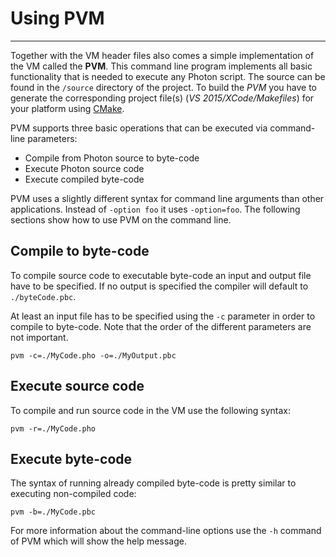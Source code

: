 # Using PVM #
-------------

Together with the VM header files also comes a simple implementation of the VM called the **PVM**. This command line program implements all basic functionality that is needed to execute any Photon script. The source can be found in the `/source` directory of the project. To build the *PVM* you have to generate the corresponding project file(s) (*VS 2015/XCode/Makefiles*) for your platform using [CMake](https://cmake.org/).

PVM supports three basic operations that can be executed via command-line parameters:

- Compile from Photon source to byte-code
- Execute Photon source code
- Execute compiled byte-code

PVM uses a slightly different syntax for command line arguments than other applications. Instead of `-option foo` it uses `-option=foo`.
The following sections show how to use PVM on the command line.

Compile to byte-code
--------------------

To compile source code to executable byte-code an input and output file have to be specified. If no output is specified the compiler will default to `./byteCode.pbc`.

At least an input file has to be specified using the `-c` parameter in order to compile to byte-code. Note that the order of the different parameters are not important.

	pvm -c=./MyCode.pho -o=./MyOutput.pbc

Execute source code
-------------------

To compile and run source code in the VM use the following syntax:

	pvm -r=./MyCode.pho

Execute byte-code
-----------------

The syntax of running already compiled byte-code is pretty similar to executing non-compiled code:

	pvm -b=./MyCode.pbc

For more information about the command-line options use the `-h` command of PVM which will show the help message. 